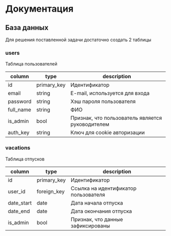 # Документация

## База данных

Для решения поставленной задачи достаточно создать 2 таблицы

### users

Таблица пользователей

column       | type        | description
-------------|-------------|-------------------------------------------------------------
id           | primary_key | Идентификатор
email        | string      | E-mail, используется для входа
password     | string      | Хэш пароля пользователя
full_name    | string      | ФИО
is_admin     | bool        | Признак, что пользователь является руководителем
auth_key     | string      | Ключ для cookie авторизации

### vacations

Таблица отпусков

column     | type        | description
-----------|-------------|-------------------------------------
id         | primary_key | Идентификатор
user_id    | foreign_key | Ссылка на идентификатор пользователя
date_start | date        | Дата начала отпуска
date_end   | date        | Дата окончания отпуска
is_admin   | bool        | Признак, что данные зафиксированы
